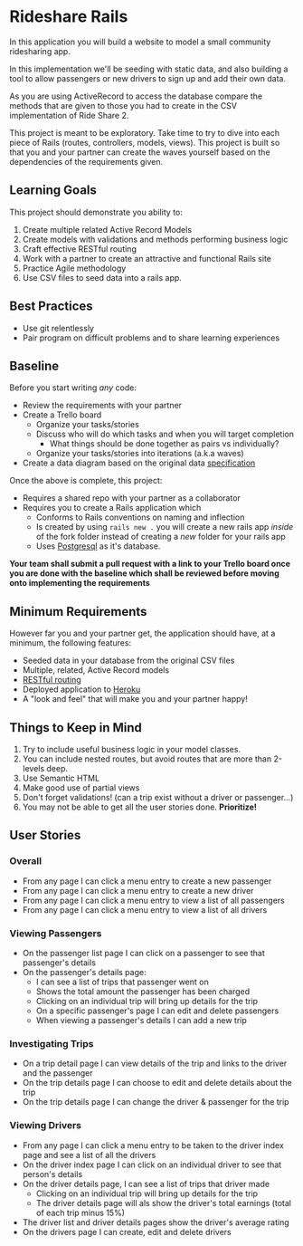 # Rideshare Rails

In this application you will build a website to model a small community ridesharing app.

In this implementation we'll be seeding with static data, and also building a tool to allow passengers or new drivers to sign up and add their own data.

As you are using ActiveRecord to access the database compare the methods that are given to those you had to create in the CSV implementation of Ride Share 2.

This project is meant to be exploratory. Take time to try to dive into each piece of Rails (routes, controllers, models, views). This project is built so that you and your partner can create the waves yourself based on the dependencies of the requirements given.

## Learning Goals
This project should demonstrate you ability to:
1.  Create multiple related Active Record Models
1.  Create models with validations and methods performing business logic
1.  Craft effective RESTful routing
1.  Work with a partner to create an attractive and functional Rails site
1.  Practice Agile methodology
1.  Use CSV files to seed data into a rails app.


## Best Practices
- Use git relentlessly
- Pair program on difficult problems and to share learning experiences

## Baseline
Before you start writing _any_ code:

- Review the requirements with your partner
- Create a Trello board
  - Organize your tasks/stories
  - Discuss who will do which tasks and when you will target completion
    - What things should be done together as pairs vs individually?
  - Organize your tasks/stories into iterations (a.k.a waves)
- Create a data diagram based on the original data [specification](https://github.com/adagold/ride-share-two)

Once the above is complete, this project:

- Requires a shared repo with your partner as a collaborator
- Requires you to create a Rails application which
  - Conforms to Rails conventions on naming and inflection
  - Is created by using `rails new .` you will create a new rails app _inside_ of the fork folder instead of creating a _new_ folder for your rails app
  - Uses [Postgresql](https://github.com/Ada-Developers-Academy/textbook-curriculum/blob/master/08-rails/how-to-use-postgres.md) as it's database.

**Your team shall submit a pull request with a link to your Trello board once you are done with the baseline which shall be reviewed before moving onto implementing the requirements**

## Minimum Requirements
However far you and your partner get, the application should have, at a minimum, the following features:
- Seeded data in your database from the original CSV files
- Multiple, related, Active Record models
- [RESTful routing](https://github.com/Ada-Developers-Academy/textbook-curriculum/blob/master/08-rails/mvc-and-restful-routing.md)
- Deployed application to [Heroku](https://github.com/Ada-Developers-Academy/textbook-curriculum/blob/master/00-programming-fundamentals/11-deploying-to-heroku.md)
- A "look and feel" that will make you and your partner happy!

## Things to Keep in Mind

1.  Try to include useful business logic in your model classes.
1.  You can include nested routes, but avoid routes that are more than 2-levels deep.
1.  Use Semantic HTML
1.  Make good use of partial views
1.  Don't forget validations! (can a trip exist without a driver or passenger...)
1.  You may not be able to get all the user stories done.  **Prioritize!** 

## User Stories

### Overall
- From any page I can click a menu entry to create a new passenger
- From any page I can click a menu entry to create a new driver
- From any page I can click a menu entry to view a list of all passengers
- From any page I can click a menu entry to view a list of all drivers


### Viewing Passengers

- On the passenger list page I can click on a passenger to see that passenger's details
- On the passenger's details page: 
    -  I can see a list of trips that passenger went on
    - Shows the total amount the passenger has been charged
    - Clicking on an individual trip will bring up details for the trip
    - On a specific passenger's page I can edit and delete passengers
    - When viewing a passenger's details I can add a new trip
	
### Investigating Trips
  -  On a trip detail page I can view details of the trip and links to the driver and the passenger
  -  On the trip details page I can choose to edit and delete details about the trip
  -  On the trip details page I can change the driver & passenger for the trip
	

### Viewing Drivers
  - From any page I can click a menu entry to be taken to the driver index page and see a list of all the drivers
  - On the driver index page I can click on an individual driver to see that person's details
  - On the driver details page, I can see a list of trips that driver made
    - Clicking on an individual trip will bring up details for the trip
    - The driver details page will als show the driver's total earnings (total of each trip minus 15%)
  - The driver list and driver details pages show the driver's average rating
  - On the drivers page I can create, edit and delete drivers


